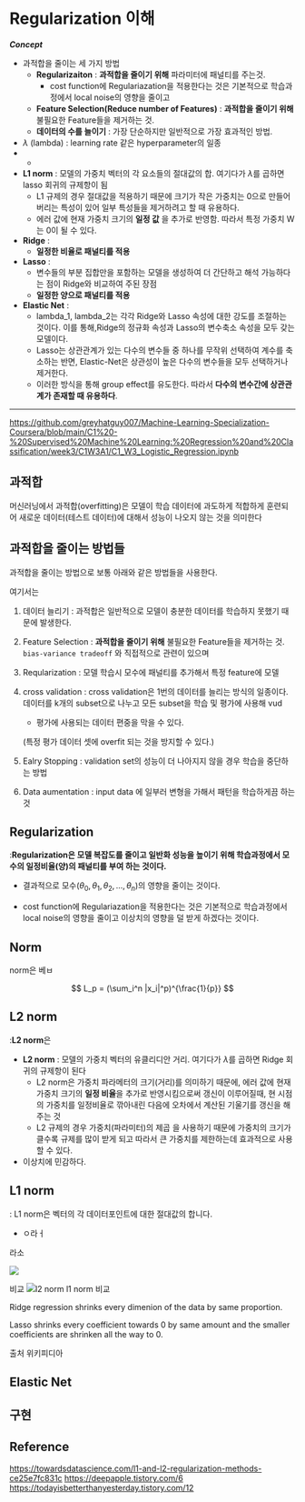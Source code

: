 # Regularization 이해

**_Concept_**

- 과적합을 줄이는 세 가지 방법
  + **Regularizaiton** : **과적합을 줄이기 위해** 파라미터에 패널티를 주는것. 
    + cost function에  Regulariazation을 적용한다는 것은 기본적으로 학습과정에서 local noise의 영향을 줄이고
  + **Feature Selection(Reduce number of Features)** : **과적합을 줄이기 위해** 불필요한 Feature들을 제거하는 것.
  + **데이터의 수를 늘이기** : 가장 단순하지만 일반적으로 가장 효과적인 방법.
- $\lambda$ (lambda) : learning rate 같은 hyperparameter의 일종
- + 
- **L1 norm** : 모델의 가중치 벡터의 각 요소들의 절대값의 합. 여기다가 $\lambda$를 곱하면 lasso 회귀의 규제항이 됨
  - L1 규제의 경우 절대값을 적용하기 때문에 크기가 작은 가중치는 0으로 만들어버리는 특성이 있어 일부 특성들을 제거하려고 할 때 유용하다.
  - 에러 값에 현재 가중치 크기의 **일정 값** 을 추가로 반영함. 따라서 특정 가중치 W는 0이 될 수 있다.
- **Ridge** : 
  + **일정한 비율로 패널티를 적용**
- **Lasso** :
  + 변수들의 부분 집합만을 포함하는 모델을 생성하여 더 간단하고 해석 가능하다는 점이 Ridge와 비교하여 주된 장점
  + **일정한 양으로 패널티를 적용**
- **Elastic Net** :
  + lambda_1, lambda_2는 각각 Ridge와 Lasso 속성에 대한 강도를 조절하는 것이다. 이를 통해,Ridge의 정규화 속성과 Lasso의 변수축소 속성을 모두 갖는 모델이다.
  + Lasso는 상관관계가 있는 다수의 변수들 중 하나를 무작위 선택하여 계수를 축소하는 반면, Elastic-Net은 상관성이 높은 다수의 변수들을 모두 선택하거나 제거한다.
  + 이러한 방식을 통해 group effect를 유도한다. 따라서 **다수의 변수간에 상관관계가 존재할 때 유용하다**. 

---



https://github.com/greyhatguy007/Machine-Learning-Specialization-Coursera/blob/main/C1%20-%20Supervised%20Machine%20Learning:%20Regression%20and%20Classification/week3/C1W3A1/C1_W3_Logistic_Regression.ipynb

## 과적합

머신러닝에서 과적합(overfitting)은 모델이 학습 데이터에 과도하게 적합하게 훈련되어 새로운 데이터(테스트 데이터)에 대해서 성능이 나오지 않는 것을 의미한다

## 과적합을 줄이는 방법들

과적합을 줄이는 방법으로 보통 아래와 같은 방법들을 사용한다. 

여기서는 

1. 데이터 늘리기 : 과적합은 일반적으로 모델이 충분한 데이터를 학습하지 못했기 때문에 발생한다.

2. Feature Selection : **과적합을 줄이기 위해** 불필요한 Feature들을 제거하는 것. `bias-variance tradeoff` 와 직접적으로 관련이 있으며

3. Reqularization : 모델 학습시 모수에 패널티를 추가해서 특정 feature에 모델

4. cross validation : cross validation은 1번의 데이터를 늘리는 방식의 일종이다. 데이터를 k개의 subset으로 나누고 모든 subset을 학습 및 평가에 사용해 vud

     - 평가에 사용되는 데이터 편중을 막을 수 있다. 

   (특정 평가 데이터 셋에 overfit 되는 것을 방지할 수 있다.) 

5. Ealry Stopping : validation set의 성능이 더 나아지지 않을 경우 학습을 중단하는 방법

6. Data aumentation : input data 에 일부러 변형을 가해서 패턴을 학습하게끔 하는 것

## Regularization

:**Regularization은 모델 복잡도를 줄이고 일반화 성능을 높이기 위해 학습과정에서  모수의 일정비율(양)의 패널티를 부여 하는 것이다.**

- 결과적으로 모수($\theta_0, \theta_1, \theta_2, ..., \theta_n$)의 영향을 줄이는 것이다.

- cost function에  Regulariazation을 적용한다는 것은 기본적으로 학습과정에서 local noise의 영향을 줄이고 이상치의 영향을 덜 받게 하겠다는 것이다.

## Norm

norm은 베ㅂ

$$
L_p = (\sum_i^n |x_i|^p)^{\frac{1}{p}}
$$




##  L2 norm

:**L2 norm**은 



- **L2 norm** : 모델의 가중치 벡터의 유클리디안 거리. 여기다가 $\lambda$를 곱하면 Ridge 회귀의 규제항이 된다
  + L2 norm은 가중치 파라메터의 크기(거리)를 의미하기 때문에, 에러 값에 현재 가중치 크기의 **일정 비율**을 추가로 반영시킴으로써 갱신이 이루어질때, 현 시점의 가중치를 일정비율로 깎아내린 다음에 오차에서 계산된 기울기를 갱신을 해주는 것
  + L2 규제의 경우 가중치(파라미터)의 제곱 을 사용하기 때문에 가중치의 크기가 클수록 규제를 많이 받게 되고 따라서 큰 가중치를 제한하는데 효과적으로 사용할 수 있다.
- 이상치에 민감하다.



## L1 norm

: L1 norm은 벡터의 각 데이터포인트에 대한 절대값의 합니다.



- ㅇ라ㅓ

라소

![](../data/images/L1L2norm.png)

비교
![l2 norm l1 norm 비교](https://amitrajan012.github.io/img/Linear%20Model%20Selection%20and%20Regularization_files/lasso.png)



Ridge regression shrinks every dimenion of the data by same proportion.

Lasso shrinks every coefficient towards 0 by same amount and the smaller coefficients are shrinken all the way to 0.



출처 위키피디아

## Elastic Net



## 구현







## Reference

https://towardsdatascience.com/l1-and-l2-regularization-methods-ce25e7fc831c
https://deepapple.tistory.com/6
https://todayisbetterthanyesterday.tistory.com/12

